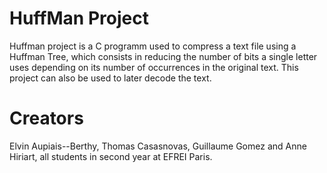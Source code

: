 # HuffMan Project
Huffman project is a C programm used to compress a text file using a Huffman Tree, which consists in reducing the number of bits a single letter uses depending on its number of occurrences in the original text.
This project can also be used to later decode the text.

# Creators
Elvin Aupiais--Berthy, Thomas Casasnovas, Guillaume Gomez and Anne Hiriart, all students in second year at EFREI Paris.
